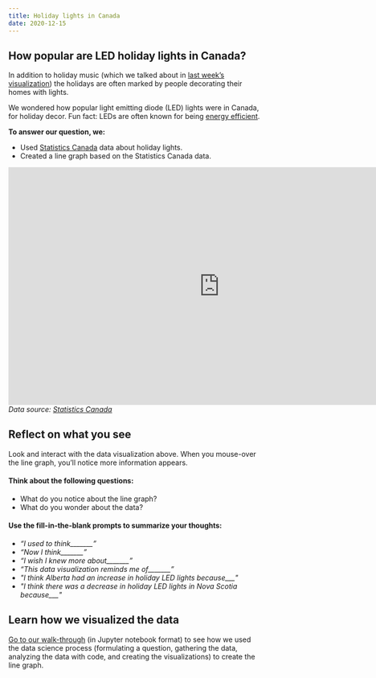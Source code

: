```yaml
---
title: Holiday lights in Canada
date: 2020-12-15
---
```

<h2> How popular are LED holiday lights in Canada?</h2>

<p><span style="font-weight: 400;">In addition to holiday music (which we talked about in </span><a href="https://www.callysto.ca/2020/12/08/popular-holiday-tunes/"><span style="font-weight: 400;">last week’s visualization</span></a><span style="font-weight: 400;">) the holidays are often marked by people decorating their homes with lights.</span></p>
<p><span style="font-weight: 400;">We wondered how popular </span><span style="font-weight: 400;">light emitting diode (LED) lights were in Canada, for holiday decor. Fun fact: LEDs are often known for being</span><span style="font-weight: 400;">&nbsp;</span><a href="https://www.nrcan.gc.ca/energy/products/reference/15476" target="_blank" rel="noopener"><span style="font-weight: 400;">energy efficient</span></a><span style="font-weight: 400;">.</span></p>
<p><b>To answer our question, we:</b></p>
<ul>
<li style="font-weight: 400;"><span style="font-weight: 400;">Used </span><a href="https://www150.statcan.gc.ca/t1/tbl1/en/tv.action?pid=3810004801" target="_blank" rel="noopener"><span style="font-weight: 400;">Statistics Canada</span></a><span style="font-weight: 400;"> data about holiday lights.</span></li>
<li style="font-weight: 400;"><span style="font-weight: 400;">Created a line graph based on the Statistics Canada data.</span></li>
</ul>
<p><iframe loading="lazy" src="https://callysto.github.io/data-viz-of-the-week/line-graph-holiday-lights/line-graph.html" width="840" height="472.5" frameborder="0" allowfullscreen="allowfullscreen"></iframe><br>
<span style="font-size: 14px;"><em>Data source: <a href="https://www150.statcan.gc.ca/t1/tbl1/en/tv.action?pid=3810004801" target="_blank" rel="noopener">Statistics Canada</a></em></span></p>
<h2><b>Reflect on what you see</b></h2>
<p><span style="font-weight: 400;">Look and interact with the data visualization above. When you mouse-over the line graph, you’ll notice more information appears.</span></p>
<h4><b>Think about the following questions:</b></h4>
<ul>
<li style="font-weight: 400;"><span style="font-weight: 400;">What do you notice about the line graph?</span></li>
<li style="font-weight: 400;"><span style="font-weight: 400;">What do you wonder about the data?</span></li>
</ul>
<h4><b>Use the fill-in-the-blank prompts to summarize your thoughts:</b></h4>
<ul>
<li style="font-weight: 400;"><i><span style="font-weight: 400;">“I used to think_______”</span></i></li>
<li style="font-weight: 400;"><i><span style="font-weight: 400;">“Now I think_______”</span></i></li>
<li style="font-weight: 400;"><i><span style="font-weight: 400;">“I wish I knew more about_______”</span></i></li>
<li style="font-weight: 400;"><i><span style="font-weight: 400;">“This data visualization reminds me of_______”</span></i></li>
<li><em>"I think Alberta had an increase in holiday LED lights because___"</em></li>
<li><em>"I think there was a decrease in holiday LED lights in Nova Scotia because___"</em></li>
</ul>
<h2><b>Learn how we visualized the data</b></h2>
<p><a href="https://hub.callysto.ca/jupyter/hub/user-redirect/git-pull?repo=https%3A%2F%2Fgithub.com%2Fcallysto%2Fdata-viz-of-the-week&amp;urlpath=tree%2Fdata-viz-of-the-week%2Fline-graph-holiday-lights%2Fline-graph-holiday-lights.ipynb&amp;branch=main" target="_blank" rel="noopener"><span style="font-weight: 400;">Go to our walk-through</span></a><span style="font-weight: 400;">&nbsp;</span><span style="font-weight: 400;">(in Jupyter notebook format) to see how we used the data science process (formulating a question, gathering the data, analyzing the data with code, and creating the visualizations) to create the line graph.</span></p>